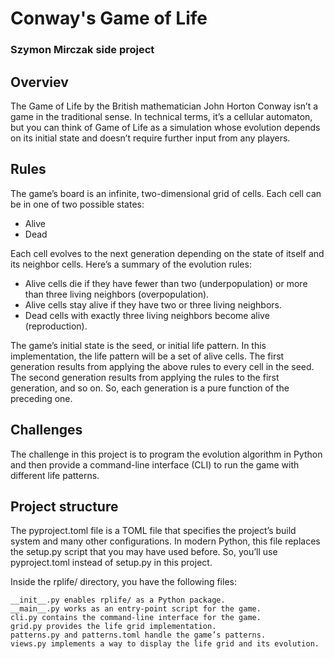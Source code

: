 # Conway's Game of Life
### Szymon Mirczak side project

## Overviev
The Game of Life by the British mathematician John Horton Conway isn’t a game in the traditional sense. In technical terms, it’s a cellular automaton, but you can think of Game of Life as a simulation whose evolution depends on its initial state and doesn’t require further input from any players.

## Rules
The game’s board is an infinite, two-dimensional grid of cells. Each cell can be in one of two possible states:

* Alive
* Dead

Each cell evolves to the next generation depending on the state of itself and its neighbor cells. Here’s a summary of the evolution rules:

* Alive cells die if they have fewer than two (underpopulation) or more than three living neighbors (overpopulation).
* Alive cells stay alive if they have two or three living neighbors.
* Dead cells with exactly three living neighbors become alive (reproduction).

The game’s initial state is the seed, or initial life pattern. In this implementation, the life pattern will be a set of alive cells. The first generation results from applying the above rules to every cell in the seed. The second generation results from applying the rules to the first generation, and so on. So, each generation is a pure function of the preceding one.

## Challenges
The challenge in this project is to program the evolution algorithm in Python and then provide a command-line interface (CLI) to run the game with different life patterns.

## Project structure
The pyproject.toml file is a TOML file that specifies the project’s build system and many other configurations. In modern Python, this file replaces the setup.py script that you may have used before. So, you’ll use pyproject.toml instead of setup.py in this project.

Inside the rplife/ directory, you have the following files:

    __init__.py enables rplife/ as a Python package.
    __main__.py works as an entry-point script for the game.
    cli.py contains the command-line interface for the game.
    grid.py provides the life grid implementation.
    patterns.py and patterns.toml handle the game’s patterns.
    views.py implements a way to display the life grid and its evolution.
